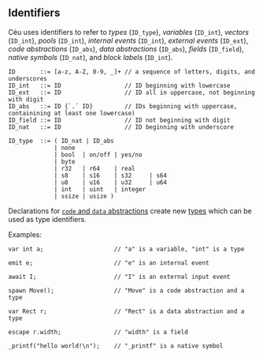 ## Identifiers

Céu uses identifiers to refer to *types* (`ID_type`), *variables* (`ID_int`),
*vectors* (`ID_int`), *pools* (`ID_int`), *internal events* (`ID_int`),
*external events* (`ID_ext`), *code abstractions* (`ID_abs`),
*data abstractions* (`ID_abs`), *fields* (`ID_field`),
*native symbols* (`ID_nat`), and *block labels* (`ID_int`).

```ceu
ID       ::= [a-z, A-Z, 0-9, _]+ // a sequence of letters, digits, and underscores
ID_int   ::= ID                  // ID beginning with lowercase
ID_ext   ::= ID                  // ID all in uppercase, not beginning with digit
ID_abs   ::= ID {`.´ ID}         // IDs beginning with uppercase, containining at least one lowercase)
ID_field ::= ID                  // ID not beginning with digit
ID_nat   ::= ID                  // ID beginning with underscore

ID_type  ::= ( ID_nat | ID_abs
             | none
             | bool  | on/off | yes/no
             | byte
             | r32   | r64    | real
             | s8    | s16    | s32     | s64
             | u8    | u16    | u32     | u64
             | int   | uint   | integer
             | ssize | usize )
```

Declarations for [`code` and `data` abstractions](../statements/#abstractions)
create new [types](../types/#types) which can be used as type identifiers.

Examples:

```ceu
var int a;                    // "a" is a variable, "int" is a type

emit e;                       // "e" is an internal event

await I;                      // "I" is an external input event

spawn Move();                 // "Move" is a code abstraction and a type

var Rect r;                   // "Rect" is a data abstraction and a type

escape r.width;               // "width" is a field

_printf("hello world!\n");    // "_printf" is a native symbol
```
